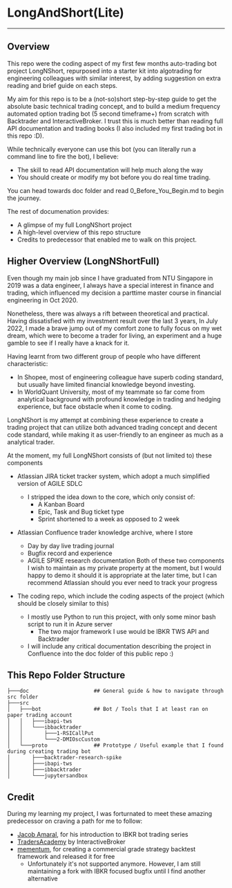 ﻿# LongAndShort(Lite)

--- 
## Overview
This repo were the coding aspect of my first few months auto-trading bot project LongNShort, 
repurposed into a starter kit into algotrading for engineering colleagues with similar interest,
by adding suggestion on extra reading and brief guide on each steps. 

My aim for this repo is to be a (not-so)short step-by-step guide to get the absolute basic technical trading concept, and to build
a medium frequency automated option trading bot (5 second timeframe+) from scratch with Backtrader 
and InteractiveBroker. I trust this is much better than reading full API documentation and trading books
(I also included my first trading bot in this repo :D).

While technically everyone can use this bot (you can literally run a command line to fire the bot), 
I believe:
* The skill to read API documentation will help much along the way
* You should create or modify my bot before you do real time trading.

You can head towards doc folder and read 0_Before_You_Begin.md to begin the journey. 

The rest of documenation provides:
* A glimpse of my full LongNShort project
* A high-level overview of this repo structure
* Credits to predecessor that enabled me to walk on this project.

## Higher Overview (LongNShortFull)
Even though my main job since I have graduated from NTU Singapore in 2019 was a data engineer, 
I always have a special interest in finance and trading, which influenced my decision a parttime master 
course in financial engineering in Oct 2020.

Nonetheless, there was always a rift between theoretical and practical. 
Having dissatisfied with my investment result over the last 3 years,
In July 2022, I made a brave jump out of my comfort zone to fully focus on my wet dream,
which were to become a trader for living, an experiment and a huge gamble to see if
I really have a knack for it.

Having learnt from two different group of people who have different characteristic:
- In Shopee, most of engineering colleague have superb coding standard, but usually have limited financial knowledge beyond investing.
- In WorldQuant University, most of my teammate so far come from analytical background with profound knowledge in trading and hedging experience, 
but face obstacle when it come to coding.

LongNShort is my attempt at combining these experience to create a trading project that can utilize both advanced trading concept
and decent code standard, while making it as user-friendly to an engineer as much as a analytical trader.

At the moment, my full LongNShort consists of (but not limited to) these components
- Atlassian JIRA ticket tracker system, which adopt a much simplified version of AGILE SDLC
  - I stripped the idea down to the core, which only consist of:
    - A Kanban Board
    - Epic, Task and Bug ticket type
    - Sprint shortened to a week as opposed to 2 week
- Atlassian Confluence trader knowledge archive, where I store
  - Day by day live trading journal
  - Bugfix record and experience
  - AGILE SPIKE research documentation
Both of these two components I wish to maintain as my private property at the moment, 
but I would happy to demo it should it is appropriate at the later time, but I can recommend Atlassian
should you ever need to track your progress

- The coding repo, which include the coding aspects of the project (which should be closely similar to this)
  - I mostly use Python to run this project, with only some minor bash script to run it in Azure server
    - The two major framework I use would be IBKR TWS API and Backtrader
  - I will include any critical documentation describing the project in Confluence into the doc folder of this public repo :)
    
## This Repo Folder Structure

```
├───doc                     ## General guide & how to navigate through src folder
├───src  
│   ├───bot                 ## Bot / Tools that I at least ran on paper trading account
│   │   ├───ibapi-tws
│   │   └───ibbacktrader
│   │       ├───1-RSICallPut
│   │       └───2-DMIOscCustom
│   └───proto               ## Prototype / Useful example that I found during creating trading bot
│       ├───backtrader-research-spike
│       ├───ibapi-tws
│       ├───ibbacktrader
│       └───jupytersandbox
```

## Credit
During my learning my project, I was forturnated to meet these amazing predecessor on craving a path for me to follow:
- [Jacob Amaral](https://www.youtube.com/@jacobamaral), for his introduction to IBKR bot trading series
- [TradersAcademy](https://tradersacademy.online/) by InteractiveBroker
- [mementum](https://github.com/mementum), for creating a commercial grade strategy backtest framework and released it for free 
  - Unfortunately it's not supported anymore. However, I am still maintaining a fork with IBKR focused bugfix until I find another alternative

